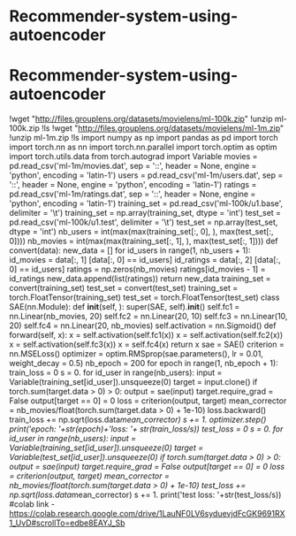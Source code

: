 # Recommender-system-using-autoencoder
# Recommender-system-using-autoencoder
!wget "http://files.grouplens.org/datasets/movielens/ml-100k.zip"
!unzip ml-100k.zip
!ls
!wget "http://files.grouplens.org/datasets/movielens/ml-1m.zip"
!unzip ml-1m.zip
!ls
import numpy as np
import pandas as pd
import torch
import torch.nn as nn
import torch.nn.parallel
import torch.optim as optim
import torch.utils.data
from torch.autograd import Variable
movies = pd.read_csv('ml-1m/movies.dat', sep = '::', header = None, engine = 'python', encoding = 'latin-1')
users = pd.read_csv('ml-1m/users.dat', sep = '::', header = None, engine = 'python', encoding = 'latin-1')
ratings = pd.read_csv('ml-1m/ratings.dat', sep = '::', header = None, engine = 'python', encoding = 'latin-1')
training_set = pd.read_csv('ml-100k/u1.base', delimiter = '\t')
training_set = np.array(training_set, dtype = 'int')
test_set = pd.read_csv('ml-100k/u1.test', delimiter = '\t')
test_set = np.array(test_set, dtype = 'int')
nb_users = int(max(max(training_set[:, 0], ), max(test_set[:, 0])))
nb_movies = int(max(max(training_set[:, 1], ), max(test_set[:, 1])))
def convert(data):
  new_data = []
  for id_users in range(1, nb_users + 1):
    id_movies = data[:, 1] [data[:, 0] == id_users]
    id_ratings = data[:, 2] [data[:, 0] == id_users]
    ratings = np.zeros(nb_movies)
    ratings[id_movies - 1] = id_ratings
    new_data.append(list(ratings))
  return new_data
training_set = convert(training_set)
test_set = convert(test_set)
training_set = torch.FloatTensor(training_set)
test_set = torch.FloatTensor(test_set)
class SAE(nn.Module):
    def __init__(self, ):
        super(SAE, self).__init__()
        self.fc1 = nn.Linear(nb_movies, 20)
        self.fc2 = nn.Linear(20, 10)
        self.fc3 = nn.Linear(10, 20)
        self.fc4 = nn.Linear(20, nb_movies)
        self.activation = nn.Sigmoid()
    def forward(self, x):
        x = self.activation(self.fc1(x))
        x = self.activation(self.fc2(x))
        x = self.activation(self.fc3(x))
        x = self.fc4(x)
        return x
sae = SAE()
criterion = nn.MSELoss()
optimizer = optim.RMSprop(sae.parameters(), lr = 0.01, weight_decay = 0.5)
nb_epoch = 200
for epoch in range(1, nb_epoch + 1):
  train_loss = 0
  s = 0.
  for id_user in range(nb_users):
    input = Variable(training_set[id_user]).unsqueeze(0)
    target = input.clone()
    if torch.sum(target.data > 0) > 0:
      output = sae(input)
      target.require_grad = False
      output[target == 0] = 0
      loss = criterion(output, target)
      mean_corrector = nb_movies/float(torch.sum(target.data > 0) + 1e-10)
      loss.backward()
      train_loss += np.sqrt(loss.data*mean_corrector)
      s += 1.
      optimizer.step()
  print('epoch: '+str(epoch)+'loss: '+ str(train_loss/s))
  test_loss = 0
s = 0.
for id_user in range(nb_users):
  input = Variable(training_set[id_user]).unsqueeze(0)
  target = Variable(test_set[id_user]).unsqueeze(0)
  if torch.sum(target.data > 0) > 0:
    output = sae(input)
    target.require_grad = False
    output[target == 0] = 0
    loss = criterion(output, target)
    mean_corrector = nb_movies/float(torch.sum(target.data > 0) + 1e-10)
    test_loss += np.sqrt(loss.data*mean_corrector)
    s += 1.
print('test loss: '+str(test_loss/s))
#colab link - https://colab.research.google.com/drive/1LauNF0LV6syduevjdFcGK9691RX1_UvD#scrollTo=edbe8EAYJ_Sb
